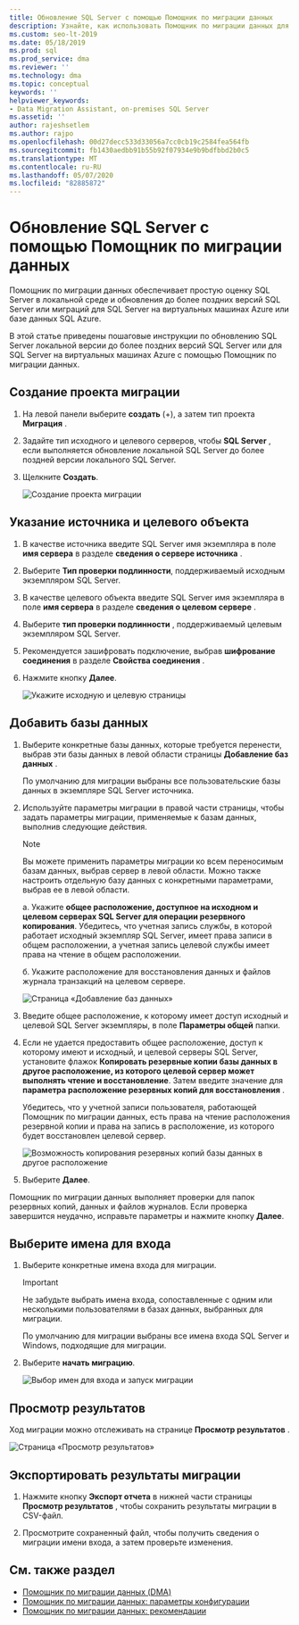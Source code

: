 ```yaml
---
title: Обновление SQL Server с помощью Помощник по миграции данных
description: Узнайте, как использовать Помощник по миграции данных для обновления локальной SQL Server до более поздней версии SQL Server или для SQL Server на виртуальных машинах Azure.
ms.custom: seo-lt-2019
ms.date: 05/18/2019
ms.prod: sql
ms.prod_service: dma
ms.reviewer: ''
ms.technology: dma
ms.topic: conceptual
keywords: ''
helpviewer_keywords:
- Data Migration Assistant, on-premises SQL Server
ms.assetid: ''
author: rajeshsetlem
ms.author: rajpo
ms.openlocfilehash: 00d27decc533d33056a7cc0cb19c2584fea564fb
ms.sourcegitcommit: fb1430aedbb91b55b92f07934e9b9bdfbbd2b0c5
ms.translationtype: MT
ms.contentlocale: ru-RU
ms.lasthandoff: 05/07/2020
ms.locfileid: "82885872"
---
```

# <a name="upgrade-sql-server-using-the-data-migration-assistant"></a>Обновление SQL Server с помощью Помощник по миграции данных

Помощник по миграции данных обеспечивает простую оценку SQL Server в локальной среде и обновления до более поздних версий SQL Server или миграций для SQL Server на виртуальных машинах Azure или базе данных SQL Azure.

В этой статье приведены пошаговые инструкции по обновлению SQL Server локальной версии до более поздних версий SQL Server или для SQL Server на виртуальных машинах Azure с помощью Помощник по миграции данных.

## <a name="create-a-new-migration-project"></a>Создание проекта миграции

1. На левой панели выберите **создать** (+), а затем тип проекта **Миграция** .

2. Задайте тип исходного и целевого серверов, чтобы **SQL Server** , если выполняется обновление локальной SQL Server до более поздней версии локального SQL Server.

3. Щелкните **Создать**.

   ![Создание проекта миграции](../dma/media/NewCreate.png)

## <a name="specify-the-source-and-target"></a>Указание источника и целевого объекта

1. В качестве источника введите SQL Server имя экземпляра в поле **имя сервера** в разделе **сведения о сервере источника** . 

2. Выберите **Тип проверки подлинности**, поддерживаемый исходным экземпляром SQL Server.

3. В качестве целевого объекта введите SQL Server имя экземпляра в поле **имя сервера** в разделе **сведения о целевом сервере** . 

4. Выберите **тип проверки подлинности** , поддерживаемый целевым экземпляром SQL Server.

5. Рекомендуется зашифровать подключение, выбрав **шифрование соединения** в разделе **Свойства соединения** .

6. Нажмите кнопку **Далее**.

   ![Укажите исходную и целевую страницы](../dma/media/SourceTarget.png)

## <a name="add-databases"></a>Добавить базы данных

1. Выберите конкретные базы данных, которые требуется перенести, выбрав эти базы данных в левой области страницы **Добавление баз данных** .

   По умолчанию для миграции выбраны все пользовательские базы данных в экземпляре SQL Server источника.

2. Используйте параметры миграции в правой части страницы, чтобы задать параметры миграции, применяемые к базам данных, выполнив следующие действия.

   > [!NOTE]
   > Вы можете применить параметры миграции ко всем переносимым базам данных, выбрав сервер в левой области. Можно также настроить отдельную базу данных с конкретными параметрами, выбрав ее в левой области.

    а. Укажите **общее расположение, доступное на исходном и целевом серверах SQL Server для операции резервного копирования**. Убедитесь, что учетная запись службы, в которой работает исходный экземпляр SQL Server, имеет права записи в общем расположении, а учетная запись целевой службы имеет права на чтение в общем расположении.

    б. Укажите расположение для восстановления данных и файлов журнала транзакций на целевом сервере.

    ![Страница «Добавление баз данных»](../dma/media/AddDatabases.png)

3. Введите общее расположение, к которому имеет доступ исходный и целевой SQL Server экземпляры, в поле **Параметры общей** папки.

4. Если не удается предоставить общее расположение, доступ к которому имеют и исходный, и целевой серверы SQL Server, установите флажок **Копировать резервные копии базы данных в другое расположение, из которого целевой сервер может выполнять чтение и восстановление**. Затем введите значение для **параметра расположение резервных копий для восстановления** . 

   Убедитесь, что у учетной записи пользователя, работающей Помощник по миграции данных, есть права на чтение расположения резервной копии и права на запись в расположение, из которого будет восстановлен целевой сервер.

   ![Возможность копирования резервных копий базы данных в другое расположение](../dma/media/CopyDatabaseDifferentLocation.png)

5. Выберите **Далее**.

Помощник по миграции данных выполняет проверки для папок резервных копий, данных и файлов журналов. Если проверка завершится неудачно, исправьте параметры и нажмите кнопку **Далее**.

## <a name="select-logins"></a>Выберите имена для входа

1. Выберите конкретные имена входа для миграции.

   > [!IMPORTANT]
   > Не забудьте выбрать имена входа, сопоставленные с одним или несколькими пользователями в базах данных, выбранных для миграции.   

   По умолчанию для миграции выбраны все имена входа SQL Server и Windows, подходящие для миграции.

2. Выберите **начать миграцию**.

   ![Выбор имен для входа и запуск миграции](../dma/media/SelectLogins.png)

## <a name="view-results"></a>Просмотр результатов

Ход миграции можно отслеживать на странице **Просмотр результатов** .

![Страница «Просмотр результатов»](../dma/media/ViewResults.png)

## <a name="export-migration-results"></a>Экспортировать результаты миграции

1. Нажмите кнопку **Экспорт отчета** в нижней части страницы **Просмотр результатов** , чтобы сохранить результаты миграции в CSV-файл.

2. Просмотрите сохраненный файл, чтобы получить сведения о миграции имени входа, а затем проверьте изменения.

## <a name="see-also"></a>См. также раздел

- [Помощник по миграции данных (DMA)](../dma/dma-overview.md)
- [Помощник по миграции данных: параметры конфигурации](../dma/dma-configurationsettings.md)
- [Помощник по миграции данных: рекомендации](../dma/dma-bestpractices.md)
